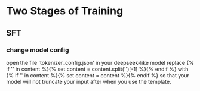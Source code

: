# Two Stages of Training
## SFT
### change model config
open the file 'tokenizer_config.json' in your deepseek-like model
replace {% if '</think>' in content %}{% set content = content.split('</think>')[-1] %}{% endif %} with {% if '</think>' in content %}{% set content = content %}{% endif %}
so that your model will not truncate your input after </think> when you use the template.